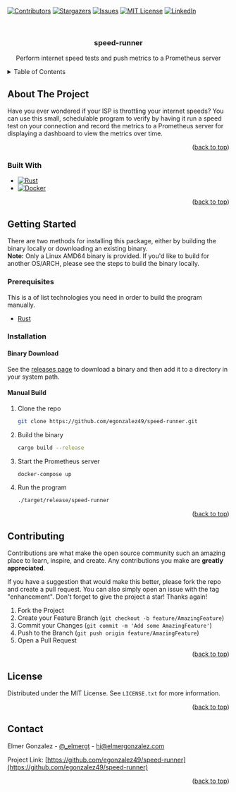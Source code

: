 <!-- Improved compatibility of back to top link: See: https://github.com/othneildrew/Best-README-Template/pull/73 -->

<a name="readme-top"></a>

<!-- PROJECT SHIELDS -->
<!--
*** I'm using markdown "reference style" links for readability.
*** Reference links are enclosed in brackets [ ] instead of parentheses ( ).
*** See the bottom of this document for the declaration of the reference variables
*** for contributors-url, forks-url, etc. This is an optional, concise syntax you may use.
*** https://www.markdownguide.org/basic-syntax/#reference-style-links
-->

[![Contributors][contributors-shield]][contributors-url]
[![Stargazers][stars-shield]][stars-url]
[![Issues][issues-shield]][issues-url]
[![MIT License][license-shield]][license-url]
[![LinkedIn][linkedin-shield]][linkedin-url]

<!-- PROJECT LOGO -->
<br />
<div align="center">

<h3 align="center">speed-runner</h3>

  <p align="center">
    Perform internet speed tests and push metrics to a Prometheus server
    <br />
  </p>
</div>

<!-- TABLE OF CONTENTS -->
<details>
  <summary>Table of Contents</summary>
  <ol>
    <li>
      <a href="#about-the-project">About The Project</a>
      <ul>
        <li><a href="#built-with">Built With</a></li>
      </ul>
    </li>
    <li>
      <a href="#getting-started">Getting Started</a>
      <ul>
        <li><a href="#prerequisites">Prerequisites</a></li>
        <li><a href="#installation">Installation</a></li>
      </ul>
    </li>
    <!-- <li><a href="#usage">Usage</a></li> -->
    <li><a href="#contributing">Contributing</a></li>
    <li><a href="#license">License</a></li>
    <li><a href="#contact">Contact</a></li>
    <li><a href="#acknowledgments">Acknowledgments</a></li>
  </ol>
</details>

<!-- ABOUT THE PROJECT -->

## About The Project

Have you ever wondered if your ISP is throttling your internet speeds? You can use this small, schedulable program to verify by having it run a speed test on your connection and record the metrics to a Prometheus server for displaying a dashboard to view the metrics over time.

<p align="right">(<a href="#readme-top">back to top</a>)</p>

### Built With

- [![Rust][Rust-lang.org]][Rust-url]
- [![Docker][Docker.com]][Docker-url]

<p align="right">(<a href="#readme-top">back to top</a>)</p>

<!-- GETTING STARTED -->

## Getting Started

There are two methods for installing this package, either by building the binary locally or downloading an existing binary.  
**Note:** Only a Linux AMD64 binary is provided. If you'd like to build for another OS/ARCH, please see the steps to build the binary locally.

### Prerequisites

This is a of list technologies you need in order to build the program manually.

- [Rust](https://www.rust-lang.org/tools/install)

### Installation

#### Binary Download

See the [releases page](https://github.com/egonzalez49/speed-runner/releases/latest) to download a binary and then add it to a directory in your system path.

#### Manual Build

1. Clone the repo
   ```sh
   git clone https://github.com/egonzalez49/speed-runner.git
   ```
2. Build the binary
   ```sh
   cargo build --release
   ```
3. Start the Prometheus server
   ```sh
   docker-compose up
   ```
4. Run the program
   ```sh
   ./target/release/speed-runner
   ```

<p align="right">(<a href="#readme-top">back to top</a>)</p>

<!-- USAGE EXAMPLES -->

<!-- ## Usage

Use this space to show useful examples of how a project can be used. Additional screenshots, code examples and demos work well in this space. You may also link to more resources.

_For more examples, please refer to the [Documentation](https://example.com)_

<p align="right">(<a href="#readme-top">back to top</a>)</p> -->

<!-- CONTRIBUTING -->

## Contributing

Contributions are what make the open source community such an amazing place to learn, inspire, and create. Any contributions you make are **greatly appreciated**.

If you have a suggestion that would make this better, please fork the repo and create a pull request. You can also simply open an issue with the tag "enhancement".
Don't forget to give the project a star! Thanks again!

1. Fork the Project
2. Create your Feature Branch (`git checkout -b feature/AmazingFeature`)
3. Commit your Changes (`git commit -m 'Add some AmazingFeature'`)
4. Push to the Branch (`git push origin feature/AmazingFeature`)
5. Open a Pull Request

<p align="right">(<a href="#readme-top">back to top</a>)</p>

<!-- LICENSE -->

## License

Distributed under the MIT License. See `LICENSE.txt` for more information.

<p align="right">(<a href="#readme-top">back to top</a>)</p>

<!-- CONTACT -->

## Contact

Elmer Gonzalez - [@\_elmergt](https://twitter.com/_elmergt) - hi@elmergonzalez.com

Project Link: [https://github.com/egonzalez49/speed-runner](https://github.com/egonzalez49/speed-runner)

<p align="right">(<a href="#readme-top">back to top</a>)</p>

<!-- MARKDOWN LINKS & IMAGES -->
<!-- https://www.markdownguide.org/basic-syntax/#reference-style-links -->

[contributors-shield]: https://img.shields.io/github/contributors/egonzalez49/speed-runner.svg?style=for-the-badge
[contributors-url]: https://github.com/egonzalez49/speed-runner/graphs/contributors
[stars-shield]: https://img.shields.io/github/stars/egonzalez49/speed-runner.svg?style=for-the-badge
[stars-url]: https://github.com/egonzalez49/speed-runner/stargazers
[issues-shield]: https://img.shields.io/github/issues/egonzalez49/speed-runner.svg?style=for-the-badge
[issues-url]: https://github.com/egonzalez49/speed-runner/issues
[license-shield]: https://img.shields.io/github/license/egonzalez49/speed-runner.svg?style=for-the-badge
[license-url]: https://github.com/egonzalez49/speed-runner/blob/main/LICENSE.txt
[linkedin-shield]: https://img.shields.io/badge/-LinkedIn-black.svg?style=for-the-badge&logo=linkedin&colorB=555
[linkedin-url]: https://linkedin.com/in/egonzalez49
[Rust-lang.org]: https://img.shields.io/badge/rust-C45508?style=for-the-badge&logo=rust&logoColor=white
[Rust-url]: https://www.rust-lang.org/
[Docker.com]: https://img.shields.io/badge/docker-0db7ed?style=for-the-badge&logo=docker&logoColor=white
[Docker-url]: https://www.docker.com/
